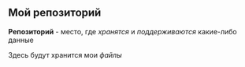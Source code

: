 ## Мой репозиторий

**Репозиторий** - место, где *хранятся* и *поддерживаются* какие-либо данные

Здесь будут хранится мои *файлы*